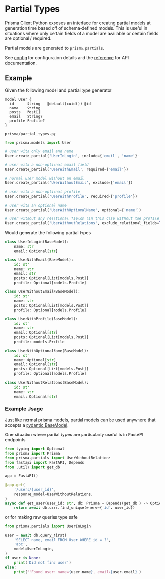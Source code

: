 # Partial Types

Prisma Client Python exposes an interface for creating partial models at generation time based off of schema-defined models.
This is useful in situations where only certain fields of a model are available or certain fields are optional / required.

Partial models are generated to `prisma.partials`.

See [config](../reference/config.md#partial-type-generator) for configuration details and the [reference](../reference/partials.md) for API documentation.

## Example

Given the following model and partial type generator

```prisma
model User {
  id      String   @default(cuid()) @id
  name    String
  posts   Post[]
  email   String?
  profile Profile?
}
```

`prisma/partial_types.py`
```py
from prisma.models import User

# user with only email and name
User.create_partial('UserInLogin', include={'email', 'name'})

# user with a non-optional email field
User.create_partial('UserWithEmail', required={'email'})

# normal user model without an email
User.create_partial('UserWithoutEmail', exclude={'email'})

# user with a non-optional profile
User.create_partial('UserWithProfile', required={'profile'})

# user with an optional name
User.create_partial('UserWithOptionalName', optional={'name'})

# user without any relational fields (in this case without the profile and posts fields)
User.create_partial('UserWithoutRelations', exclude_relational_fields=True)
```
Would generate the following partial types
```py
class UserInLogin(BaseModel):
    name: str
    email: Optional[str]

class UserWithEmail(BaseModel):
    id: str
    name: str
    email: str
    posts: Optional[List[models.Post]]
    profile: Optional[models.Profile]

class UserWithoutEmail(BaseModel):
    id: str
    name: str
    posts: Optional[List[models.Post]]
    profile: Optional[models.Profile]

class UserWithProfile(BaseModel):
    id: str
    name: str
    email: Optional[str]
    posts: Optional[List[models.Post]]
    profile: models.Profile

class UserWithOptionalName(BaseModel):
    id: str
    name: Optional[str]
    email: Optional[str]
    posts: Optional[List[models.Post]]
    profile: Optional[models.Profile]

class UserWithoutRelations(BaseModel):
    id: str
    name: str
    email: Optional[str]
```

### Example Usage

Just like normal prisma models, partial models can be used anywhere that accepts a [pydantic BaseModel](https://docs.pydantic.dev/latest/usage/models/).

One situation where partial types are particularly useful is in FastAPI endpoints

```py
from typing import Optional
from prisma import Prisma
from prisma.partials import UserWithoutRelations
from fastapi import FastAPI, Depends
from .utils import get_db

app = FastAPI()

@app.get(
    '/users/{user_id}',
    response_model=UserWithoutRelations,
)
async def get_user(user_id: str, db: Prisma = Depends(get_db)) -> Optional[User]:
    return await db.user.find_unique(where={'id': user_id})
```

or for making raw queries type safe

```py
from prisma.partials import UserInLogin

user = await db.query_first(
    'SELECT name, email FROM User WHERE id = ?',
    'abc',
    model=UserInLogin,
)
if user is None:
    print('Did not find user')
else:
    print(f'Found user: name={user.name}, email={user.email}')
```
